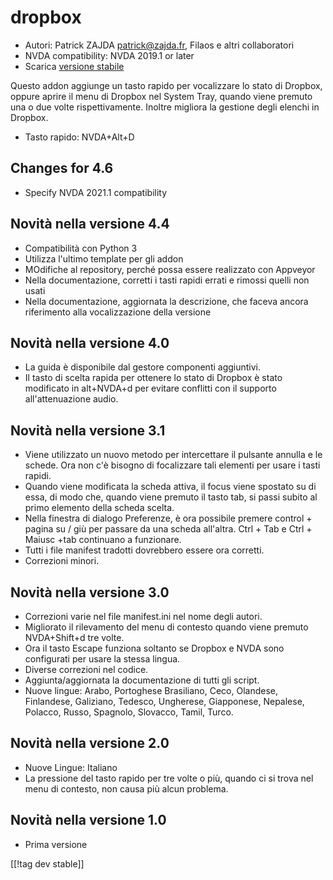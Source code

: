 # dropbox #

* Autori: Patrick ZAJDA <patrick@zajda.fr>, Filaos e altri collaboratori
* NVDA compatibility: NVDA 2019.1 or later
* Scarica [versione stabile][1]

Questo addon aggiunge un tasto rapido per vocalizzare lo stato di Dropbox,
oppure aprire il menu di Dropbox nel System Tray, quando viene premuto una o
due volte rispettivamente. Inoltre migliora la gestione degli elenchi in
Dropbox.

* Tasto rapido: NVDA+Alt+D


## Changes for 4.6 ##

* Specify NVDA 2021.1 compatibility

## Novità nella versione 4.4 ##

* Compatibilità con Python 3
* Utilizza l'ultimo template per gli addon
* MOdifiche al repository, perché possa essere realizzato con Appveyor
* Nella documentazione, corretti i tasti rapidi errati e rimossi quelli non
  usati
* Nella documentazione, aggiornata la descrizione, che faceva ancora
  riferimento alla vocalizzazione della versione

## Novità nella versione 4.0 ##

* La guida è disponibile dal gestore componenti aggiuntivi.
* Il tasto di scelta rapida per ottenere lo stato di Dropbox è stato
  modificato in alt+NVDA+d per evitare conflitti con il supporto
  all'attenuazione audio.

## Novità nella versione 3.1 ##

* Viene utilizzato un nuovo metodo per intercettare il pulsante annulla e le
  schede. Ora non c'è bisogno di focalizzare tali elementi per usare i tasti
  rapidi.
* Quando viene modificata la scheda attiva, il focus viene spostato su di
  essa, di modo che, quando viene premuto il tasto tab, si passi subito al
  primo elemento della scheda scelta.
* Nella finestra di dialogo Preferenze, è ora possibile premere control +
  pagina su / giù per passare da una scheda all'altra. Ctrl + Tab e Ctrl +
  Maiusc +tab continuano a funzionare.
* Tutti i file manifest tradotti dovrebbero essere ora corretti.
* Correzioni minori.

## Novità nella versione 3.0 ##

* Correzioni varie nel file manifest.ini nel nome degli autori.
* Migliorato il rilevamento del menu di contesto quando viene premuto
  NVDA+Shift+d tre volte.
* Ora il tasto Escape funziona soltanto se Dropbox e NVDA sono configurati
  per usare la stessa lingua.
* Diverse correzioni nel codice.
* Aggiunta/aggiornata la documentazione di tutti gli script.
* Nuove lingue: Arabo, Portoghese Brasiliano, Ceco, Olandese, Finlandese,
  Galiziano, Tedesco, Ungherese, Giapponese, Nepalese, Polacco, Russo,
  Spagnolo, Slovacco, Tamil, Turco.

## Novità nella versione 2.0 ##

* Nuove Lingue: Italiano
* La pressione del tasto rapido per tre volte o più, quando ci si trova nel
  menu di contesto, non causa più alcun problema.

## Novità nella versione 1.0 ##

* Prima versione

[[!tag dev stable]]

[1]: https://github.com/ruifontes/dropbox/releases/download/2024.03.21/dropbox-2024.03.21.nvda-addon
